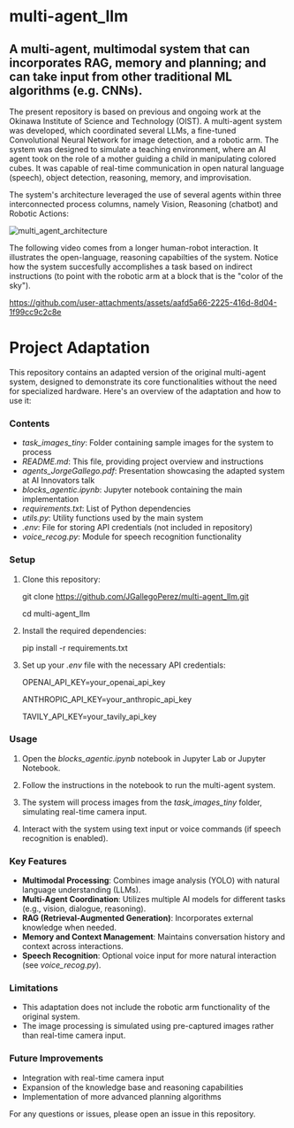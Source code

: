 # multi-agent_llm
## A multi-agent, multimodal system that can incorporates RAG, memory and planning; and can take input from other traditional ML algorithms (e.g. CNNs).

The present repository is based on previous and ongoing work at the Okinawa Institute of Science and Technology (OIST). A multi-agent system was developed, which coordinated several LLMs, a fine-tuned Convolutional Neural Network for image detection, and a robotic arm. The system was designed to simulate a teaching environment, where an AI agent took on the role of a mother guiding a child in manipulating colored cubes. It was capable of real-time communication in open natural language (speech), object detection, reasoning, memory, and improvisation. 

The system's architecture leveraged the use of several agents within three interconnected process columns, namely Vision, Reasoning (chatbot) and Robotic Actions:

![multi_agent_architecture](https://github.com/user-attachments/assets/05b2dc4a-32dd-4592-ab15-cbcf22691888)


The following video comes from a longer human-robot interaction. It illustrates the open-language, reasoning capabilties of the system. Notice how the system succesfully accomplishes a task based on indirect instructions (to point with the robotic arm at a block that is the "color of the sky").

https://github.com/user-attachments/assets/aafd5a66-2225-416d-8d04-1f99cc9c2c8e


# Project Adaptation

This repository contains an adapted version of the original multi-agent system, designed to demonstrate its core functionalities without the need for specialized hardware. Here's an overview of the adaptation and how to use it:

### Contents

- *task_images_tiny*: Folder containing sample images for the system to process
- *README.md*: This file, providing project overview and instructions
- *agents_JorgeGallego.pdf*: Presentation showcasing the adapted system at AI Innovators talk
- *blocks_agentic.ipynb*: Jupyter notebook containing the main implementation
- *requirements.txt*: List of Python dependencies
- *utils.py*: Utility functions used by the main system
- *.env*: File for storing API credentials (not included in repository)
- *voice_recog.py*: Module for speech recognition functionality

### Setup

1. Clone this repository:
   
   git clone https://github.com/JGallegoPerez/multi-agent_llm.git
   
   cd multi-agent_llm
   

3. Install the required dependencies:
   
   pip install -r requirements.txt
   

4. Set up your *.env* file with the necessary API credentials:
   
   OPENAI_API_KEY=your_openai_api_key
   
   ANTHROPIC_API_KEY=your_anthropic_api_key
   
   TAVILY_API_KEY=your_tavily_api_key
   

### Usage

1. Open the *blocks_agentic.ipynb* notebook in Jupyter Lab or Jupyter Notebook.

2. Follow the instructions in the notebook to run the multi-agent system.

3. The system will process images from the *task_images_tiny* folder, simulating real-time camera input.

4. Interact with the system using text input or voice commands (if speech recognition is enabled).

### Key Features

- **Multimodal Processing**: Combines image analysis (YOLO) with natural language understanding (LLMs).
- **Multi-Agent Coordination**: Utilizes multiple AI models for different tasks (e.g., vision, dialogue, reasoning).
- **RAG (Retrieval-Augmented Generation)**: Incorporates external knowledge when needed.
- **Memory and Context Management**: Maintains conversation history and context across interactions.
- **Speech Recognition**: Optional voice input for more natural interaction (see *voice_recog.py*).

### Limitations

- This adaptation does not include the robotic arm functionality of the original system.
- The image processing is simulated using pre-captured images rather than real-time camera input.

### Future Improvements

- Integration with real-time camera input
- Expansion of the knowledge base and reasoning capabilities
- Implementation of more advanced planning algorithms

For any questions or issues, please open an issue in this repository.




